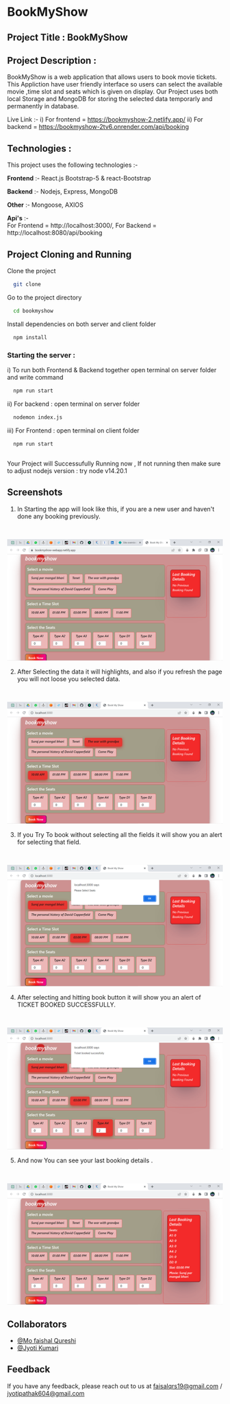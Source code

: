 ﻿# BookMyShow 

## Project Title :  BookMyShow

## Project Description :
BookMyShow is a web application that allows users to book movie tickets.
            This Appliction have user friendly interface so users can select the available movie ,time slot and seats which is given on display.
            Our Project uses both local Storage and MongoDB for storing the selected data temporarly and permanently in database.

Live Link :-
i) For frontend =   https://bookmyshow-2.netlify.app/
ii) For backend =  https://bookmyshow-2tv6.onrender.com/api/booking

## Technologies :
This project uses the following technologies :-

**Frontend** :- 
           React.js
           Bootstrap-5 & react-Bootstrap

**Backend** :-
            Nodejs,
            Express,
            MongoDB

**Other**   :-   Mongoose,
            AXIOS 
           

**Api's**   :-  
            For Frontend = http://localhost:3000/, 
            For Backend =  http://localhost:8080/api/booking 

              
## Project Cloning and Running

Clone the project

```bash
  git clone 
```

Go to the project directory

```bash
  cd bookmyshow
```

Install dependencies on both server and client folder

```bash
  npm install
```

### Starting the server :  
i) To run both Frontend & Backend together open terminal on server folder and write command
```bash
  npm run start
```

ii) For backend  : open terminal on server folder 
```bash
  nodemon index.js 
```
iii) For Frontend  : open terminal on client folder 
```bash
  npm run start
```





##  

Your Project will Successufully Running now ,
        If not running then make sure to adjust nodejs version : try node v14.20.1    



## Screenshots

1. In Starting the app will look like this,
if you are a new user and haven't done any booking previously.  
<br>

![Alt Screenshot](./ScreenShots/0.png)

2. After Selecting the data it will highlights, and also if you refresh the page you will not loose you selected data.
<br> 

![Alt Screenshot](./ScreenShots/1.png)

3.  If you Try To book without selecting all the fields it will show you an alert for selecting that field.
<br> 

![Alt Screenshot](./ScreenShots/2.png )

4.  After selecting and hitting book button it will show you an alert of TICKET BOOKED SUCCESSFULLY.
<br> 

![Alt Screenshot](./ScreenShots/3.png )

5.  And now You can see your last booking details .
<br> 

![Alt Screenshot](./ScreenShots/4.png)

## Collaborators 

- [@Mo faishal Qureshi](https://github.com/faizqrs)
- [@Jyoti Kumari](https://github.com/jyotiPatthak)



## Feedback

If you have any feedback, please reach out to us at
faisalqrs19@gmail.com / jyotipathak604@gmail.com


